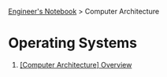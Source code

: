 <a href="./">Engineer's Notebook</a> > Computer Architecture

# Operating Systems



1. <a href="./operating-systems/overview">[Computer Architecture] Overview</a>